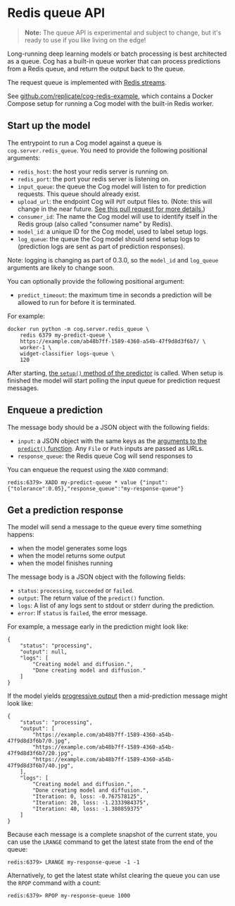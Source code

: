 # Redis queue API

> **Note:** The queue API is experimental and subject to change, but it's ready to use if you like living on the edge!

Long-running deep learning models or batch processing is best architected as a queue. Cog has a built-in queue worker that can process predictions from a Redis queue, and return the output back to the queue.

The request queue is implemented with [Redis streams](https://redis.io/topics/streams-intro).

See [github.com/replicate/cog-redis-example](https://github.com/replicate/cog-redis-example), which contains a Docker Compose setup for running a Cog model with the built-in Redis worker.

## Start up the model

The entrypoint to run a Cog model against a queue is `cog.server.redis_queue`. You need to provide the following positional arguments:

- `redis_host`: the host your redis server is running on.
- `redis_port`: the port your redis server is listening on.
- `input_queue`: the queue the Cog model will listen to for prediction requests. This queue should already exist.
- `upload_url`: the endpoint Cog will `PUT` output files to. (Note: this will change in the near future. [See this pull request for more details.](https://github.com/replicate/cog/issues/496))
- `consumer_id`: The name the Cog model will use to identify itself in the Redis group (also called "consumer name" by Redis).
- `model_id`: a unique ID for the Cog model, used to label setup logs.
- `log_queue`: the queue the Cog model should send setup logs to (prediction logs are sent as part of prediction responses).

Note: logging is changing as part of 0.3.0, so the `model_id` and `log_queue` arguments are likely to change soon.

You can optionally provide the following positional argument:

- `predict_timeout`: the maximum time in seconds a prediction will be allowed to run for before it is terminated.

For example:

    docker run python -m cog.server.redis_queue \
        redis 6379 my-predict-queue \
        https://example.com/ab48b7ff-1589-4360-a54b-47f9d8d3f6b7/ \
        worker-1 \
        widget-classifier logs-queue \
        120

After starting, [the `setup()` method of the predictor](python.md#predictorsetup) is called. When setup is finished the model will start polling the input queue for prediction request messages.

## Enqueue a prediction

The message body should be a JSON object with the following fields:

- `input`: a JSON object with the same keys as the [arguments to the `predict()` function](python.md). Any `File` or `Path` inputs are passed as URLs.
- `response_queue`: the Redis queue Cog will send responses to

You can enqueue the request using the `XADD` command:

    redis:6379> XADD my-predict-queue * value {"input":{"tolerance":0.05},"response_queue":"my-response-queue"}

## Get a prediction response

The model will send a message to the queue every time something happens:

- when the model generates some logs
- when the model returns some output
- when the model finishes running

The message body is a JSON object with the following fields:

- `status`: `processing`, `succeeded` or `failed`.
- `output`: The return value of the `predict()` function.
- `logs`: A list of any logs sent to stdout or stderr during the prediction.
- `error`: If `status` is `failed`, the error message.

For example, a message early in the prediction might look like:

    {
        "status": "processing",
        "output": null,
        "logs": [
            "Creating model and diffusion.",
            "Done creating model and diffusion."
        ]
    }

If the model yields [progressive output](python.md#progressive-output) then a mid-prediction message might look like:

    {
        "status": "processing",
        "output": [
            "https://example.com/ab48b7ff-1589-4360-a54b-47f9d8d3f6b7/0.jpg",
            "https://example.com/ab48b7ff-1589-4360-a54b-47f9d8d3f6b7/20.jpg",
            "https://example.com/ab48b7ff-1589-4360-a54b-47f9d8d3f6b7/40.jpg",
        ],
        "logs": [
            "Creating model and diffusion.",
            "Done creating model and diffusion.",
            "Iteration: 0, loss: -0.767578125",
            "Iteration: 20, loss: -1.2333984375",
            "Iteration: 40, loss: -1.380859375"
        ]
    }

Because each message is a complete snapshot of the current state, you can use the `LRANGE` command to get the latest state from the end of the queue:

    redis:6379> LRANGE my-response-queue -1 -1

Alternatively, to get the latest state whilst clearing the queue you can use the `RPOP` command with a count:

    redis:6379> RPOP my-response-queue 1000
